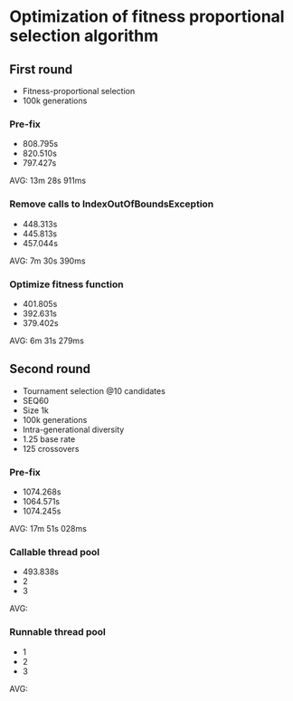 # Optimization of fitness proportional selection algorithm
## First round
* Fitness-proportional selection
* 100k generations

### Pre-fix
* 808.795s
* 820.510s
* 797.427s

AVG: 13m 28s 911ms

### Remove calls to IndexOutOfBoundsException
* 448.313s
* 445.813s
* 457.044s

AVG: 7m 30s 390ms

### Optimize fitness function
* 401.805s
* 392.631s
* 379.402s

AVG: 6m 31s 279ms

## Second round
* Tournament selection @10 candidates
* SEQ60
* Size 1k
* 100k generations
* Intra-generational diversity
* 1.25 base rate
* 125 crossovers

### Pre-fix
* 1074.268s
* 1064.571s
* 1074.245s

AVG: 17m 51s 028ms

### Callable thread pool
* 493.838s
* 2
* 3

AVG: 

### Runnable thread pool
* 1
* 2
* 3

AVG: 